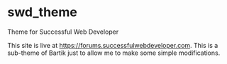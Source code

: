 # swd_theme
Theme for Successful Web Developer

This site is live at https://forums.successfulwebdeveloper.com. This is a sub-theme of Bartik just to allow me to make some simple modifications.
